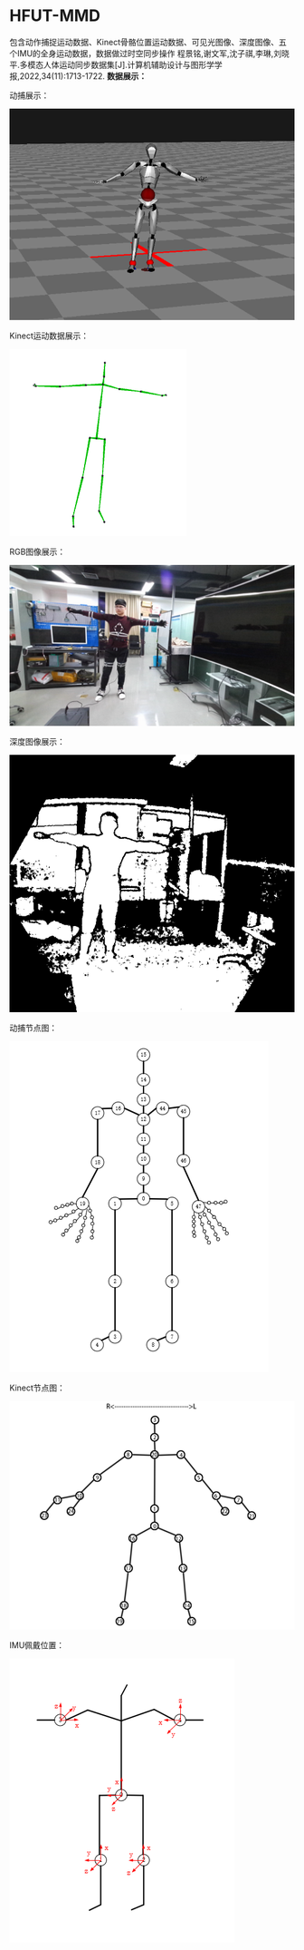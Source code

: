 # HFUT-MMD
包含动作捕捉运动数据、Kinect骨骼位置运动数据、可见光图像、深度图像、五个IMU的全身运动数据，数据做过时空同步操作
程景铭,谢文军,沈子祺,李琳,刘晓平.多模态人体运动同步数据集[J].计算机辅助设计与图形学学报,2022,34(11):1713-1722.
**数据展示：**

动捕展示：

![](./dongbu.png)

Kinect运动数据展示：

![](./Kinect.png)

RGB图像展示：

![](./RGB.png)

深度图像展示：

![](./D.png)

动捕节点图：

![](./动捕节点图.png)

Kinect节点图：

![](./Kinect节点图.png)

IMU佩戴位置：

![](./IMU佩戴位置.png)
